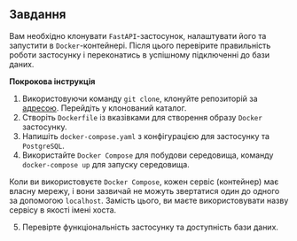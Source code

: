 ## Завдання

Вам необхiдно клонувати `FastAPI`-застосунок, налаштувати його та запустити в `Docker`-контейнері. Після цього перевірите правильність роботи застосунку і переконатись в успішному підключенні до бази даних.

**Покрокова інструкція**

1. Використовуючи команду `git clone`, клонуйте репозиторій за [адресою](https://github.com/GoIT-Python-Web/Computer-Systems-hw02). Перейдіть у клонований каталог.
2. Створіть `Dockerfile` із вказівками для створення образу `Docker` застосунку.
3. Напишіть `docker-compose.yaml` з конфігурацією для застосунку та `PostgreSQL`.
4. Використайте `Docker Compose` для побудови середовища, команду `docker-compose up` для запуску середовища.

Коли ви використовуєте `Docker Compose`, кожен сервіс (контейнер) має власну мережу, і вони зазвичай не можуть звертатися один до одного за допомогою `localhost`. Замість цього, ви маєте використовувати назву сервісу в якості імені хоста.

5. Перевірте функціональність застосунку та доступність бази даних.
